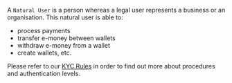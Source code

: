 A `Natural User` is a person whereas a legal user represents a business or an organisation. This natural user is able to:

* process payments
* transfer e-money between wallets
* withdraw e-money from a wallet
* create wallets, etc.

Please refer to our [KYC Rules](http://demo.dev-app.net/guide/kyc) in order to find out more about procedures and authentication levels.